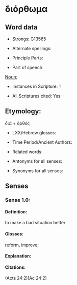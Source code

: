 # διόρθωμα

<!-- Status: S2=NeedsFinalCheck -->
<!-- Lexica used for edits: BDAG Accordance  -->

<!--      Remove this comment block after initial editting        -->
<!--                                                              -->
<!-- This file was created from textual analysis by Alan Bunning. -->
<!-- It is here to support downstream UGNT processing             -->
<!-- which will identify this particular lemma.                   -->
<!-- Since this was not derived from the Abbott-Smith lexicon,    -->
<!-- your first round of edits can/should ignore this file        -->
<!--                                                              -->
<!--      Remove this comment block after initial editting        -->

## Word data

* Strongs: G13565

* Alternate spellings: 


* Principle Parts: 


* Part of speech: 

[Noun](http://ugg.readthedocs.io/en/latest/noun.html); 

* Instances in Scripture: 1

* All Scriptures cited: Yes

## Etymology: 

διά + ὀρθός

* LXX/Hebrew glosses:


* Time Period/Ancient Authors:


* Related words:


* Antonyms for all senses:


* Synonyms for all senses:


## Senses


### Sense  1.0:


#### Definition: 

to make a bad situation better


#### Glosses: 

reform, improve;


#### Explanation:


#### Citations: 

(Acts 24:2)[Ac 24:2]


